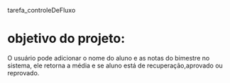 tarefa_controleDeFluxo 

# objetivo do projeto:
O usuário pode adicionar o nome do aluno e as notas do bimestre no sistema, 
ele retorna a média e se aluno está de recuperação,aprovado ou reprovado. 
